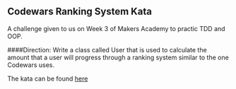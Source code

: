Codewars Ranking System Kata
----------------------------
A challenge given to us on Week 3 of Makers Academy to practic TDD and OOP.

####Direction:
Write a class called User that is used to calculate the amount that a user will progress through a ranking system similar to the one Codewars uses.

The kata can be found [here](http://www.codewars.com/dojo/katas/51fda2d95d6efda45e00004e/ruby)

